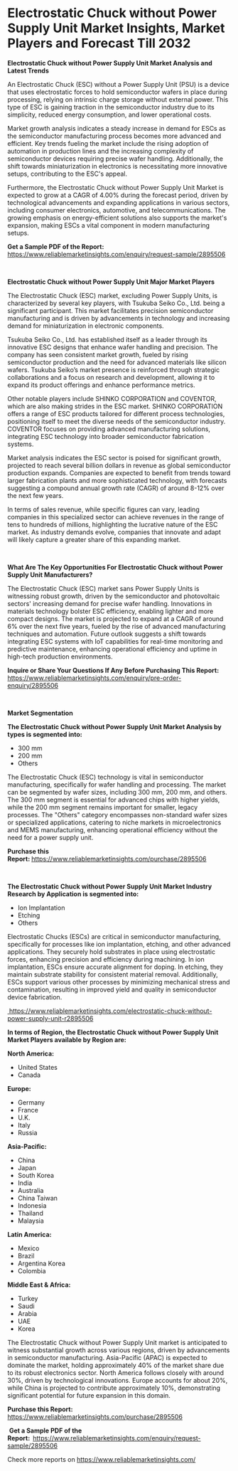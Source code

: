 <p><h1>Electrostatic Chuck without Power Supply Unit Market Insights, Market Players and Forecast Till 2032</h1></p><p><strong>Electrostatic Chuck without Power Supply Unit Market Analysis and Latest Trends</strong></p>
<p><p>An Electrostatic Chuck (ESC) without a Power Supply Unit (PSU) is a device that uses electrostatic forces to hold semiconductor wafers in place during processing, relying on intrinsic charge storage without external power. This type of ESC is gaining traction in the semiconductor industry due to its simplicity, reduced energy consumption, and lower operational costs. </p><p>Market growth analysis indicates a steady increase in demand for ESCs as the semiconductor manufacturing process becomes more advanced and efficient. Key trends fueling the market include the rising adoption of automation in production lines and the increasing complexity of semiconductor devices requiring precise wafer handling. Additionally, the shift towards miniaturization in electronics is necessitating more innovative setups, contributing to the ESC's appeal. </p><p>Furthermore, the Electrostatic Chuck without Power Supply Unit Market is expected to grow at a CAGR of 4.00% during the forecast period, driven by technological advancements and expanding applications in various sectors, including consumer electronics, automotive, and telecommunications. The growing emphasis on energy-efficient solutions also supports the market's expansion, making ESCs a vital component in modern manufacturing setups.</p></p>
<p><strong>Get a Sample PDF of the Report:&nbsp;</strong> <a href="https://www.reliablemarketinsights.com/enquiry/request-sample/2895506?utm_campaign=2888&utm_medium=2&utm_source=Github&utm_content=ia&utm_term=15032025&utm_id=electrostatic-chuck-without-power-supply-unit">https://www.reliablemarketinsights.com/enquiry/request-sample/2895506</a></p>
<p>&nbsp;</p>
<p><strong>Electrostatic Chuck without Power Supply Unit Major Market Players</strong></p>
<p><p>The Electrostatic Chuck (ESC) market, excluding Power Supply Units, is characterized by several key players, with Tsukuba Seiko Co., Ltd. being a significant participant. This market facilitates precision semiconductor manufacturing and is driven by advancements in technology and increasing demand for miniaturization in electronic components.</p><p>Tsukuba Seiko Co., Ltd. has established itself as a leader through its innovative ESC designs that enhance wafer handling and precision. The company has seen consistent market growth, fueled by rising semiconductor production and the need for advanced materials like silicon wafers. Tsukuba Seiko’s market presence is reinforced through strategic collaborations and a focus on research and development, allowing it to expand its product offerings and enhance performance metrics.</p><p>Other notable players include SHINKO CORPORATION and COVENTOR, which are also making strides in the ESC market. SHINKO CORPORATION offers a range of ESC products tailored for different process technologies, positioning itself to meet the diverse needs of the semiconductor industry. COVENTOR focuses on providing advanced manufacturing solutions, integrating ESC technology into broader semiconductor fabrication systems.</p><p>Market analysis indicates the ESC sector is poised for significant growth, projected to reach several billion dollars in revenue as global semiconductor production expands. Companies are expected to benefit from trends toward larger fabrication plants and more sophisticated technology, with forecasts suggesting a compound annual growth rate (CAGR) of around 8-12% over the next few years.</p><p>In terms of sales revenue, while specific figures can vary, leading companies in this specialized sector can achieve revenues in the range of tens to hundreds of millions, highlighting the lucrative nature of the ESC market. As industry demands evolve, companies that innovate and adapt will likely capture a greater share of this expanding market.</p></p>
<p>&nbsp;</p>
<p><strong>What Are The Key Opportunities For Electrostatic Chuck without Power Supply Unit Manufacturers?</strong></p>
<p><p>The Electrostatic Chuck (ESC) market sans Power Supply Units is witnessing robust growth, driven by the semiconductor and photovoltaic sectors' increasing demand for precise wafer handling. Innovations in materials technology bolster ESC efficiency, enabling lighter and more compact designs. The market is projected to expand at a CAGR of around 6% over the next five years, fueled by the rise of advanced manufacturing techniques and automation. Future outlook suggests a shift towards integrating ESC systems with IoT capabilities for real-time monitoring and predictive maintenance, enhancing operational efficiency and uptime in high-tech production environments.</p></p>
<p><strong>Inquire or Share Your Questions If Any Before Purchasing This Report:</strong> <a href="https://www.reliablemarketinsights.com/enquiry/pre-order-enquiry/2895506?utm_campaign=2888&utm_medium=2&utm_source=Github&utm_content=ia&utm_term=15032025&utm_id=electrostatic-chuck-without-power-supply-unit">https://www.reliablemarketinsights.com/enquiry/pre-order-enquiry/2895506</a></p>
<p>&nbsp;</p>
<p><strong>Market Segmentation</strong></p>
<p><strong>The Electrostatic Chuck without Power Supply Unit Market Analysis by types is segmented into:</strong></p>
<p><ul><li>300 mm</li><li>200 mm</li><li>Others</li></ul></p>
<p><p>The Electrostatic Chuck (ESC) technology is vital in semiconductor manufacturing, specifically for wafer handling and processing. The market can be segmented by wafer sizes, including 300 mm, 200 mm, and others. The 300 mm segment is essential for advanced chips with higher yields, while the 200 mm segment remains important for smaller, legacy processes. The "Others" category encompasses non-standard wafer sizes or specialized applications, catering to niche markets in microelectronics and MEMS manufacturing, enhancing operational efficiency without the need for a power supply unit.</p></p>
<p><strong>Purchase this Report:&nbsp;</strong><a href="https://www.reliablemarketinsights.com/purchase/2895506?utm_campaign=2888&utm_medium=2&utm_source=Github&utm_content=ia&utm_term=15032025&utm_id=electrostatic-chuck-without-power-supply-unit">https://www.reliablemarketinsights.com/purchase/2895506</a></p>
<p>&nbsp;</p>
<p><strong>The Electrostatic Chuck without Power Supply Unit Market Industry Research by Application is segmented into:</strong></p>
<p><ul><li>Ion Implantation</li><li>Etching</li><li>Others</li></ul></p>
<p><p>Electrostatic Chucks (ESCs) are critical in semiconductor manufacturing, specifically for processes like ion implantation, etching, and other advanced applications. They securely hold substrates in place using electrostatic forces, enhancing precision and efficiency during machining. In ion implantation, ESCs ensure accurate alignment for doping. In etching, they maintain substrate stability for consistent material removal. Additionally, ESCs support various other processes by minimizing mechanical stress and contamination, resulting in improved yield and quality in semiconductor device fabrication.</p></p>
<p><a href="https://www.reliablemarketinsights.com/electrostatic-chuck-without-power-supply-unit-r2895506?utm_campaign=2888&utm_medium=2&utm_source=Github&utm_content=ia&utm_term=15032025&utm_id=electrostatic-chuck-without-power-supply-unit">&nbsp;https://www.reliablemarketinsights.com/electrostatic-chuck-without-power-supply-unit-r2895506</a></p>
<p><strong>In terms of Region, the Electrostatic Chuck without Power Supply Unit Market Players available by Region are:</strong></p>
<p>
    <p> <strong> North America: </strong>
        <ul>
            <li>United States</li>
            <li>Canada</li>
        </ul>
        </p> 
    <p> <strong> Europe: </strong>
        <ul>
            <li>Germany</li>
            <li>France</li>
            <li>U.K.</li>
            <li>Italy</li>
            <li>Russia</li>
        </ul>
        </p> 
    <p> <strong> Asia-Pacific: </strong>
        <ul>
            <li>China</li>
            <li>Japan</li>
            <li>South Korea</li>
            <li>India</li>
            <li>Australia</li>
            <li>China Taiwan</li>
            <li>Indonesia</li>
            <li>Thailand</li>
            <li>Malaysia</li>
        </ul>
        </p> 
    <p> <strong> Latin America: </strong>
        <ul>
            <li>Mexico</li>
            <li>Brazil</li>
            <li>Argentina Korea</li>
            <li>Colombia</li>
        </ul>
        </p> 
    <p> <strong> Middle East & Africa: </strong>
        <ul>
            <li>Turkey</li>
            <li>Saudi</li>
            <li>Arabia</li>
            <li>UAE</li>
            <li>Korea</li>
        </ul>
    </p>
    </p>
<p><p>The Electrostatic Chuck without Power Supply Unit market is anticipated to witness substantial growth across various regions, driven by advancements in semiconductor manufacturing. Asia-Pacific (APAC) is expected to dominate the market, holding approximately 40% of the market share due to its robust electronics sector. North America follows closely with around 30%, driven by technological innovations. Europe accounts for about 20%, while China is projected to contribute approximately 10%, demonstrating significant potential for future expansion in this domain.</p></p>
<p><strong>Purchase this Report: </strong><a href="https://www.reliablemarketinsights.com/purchase/2895506?utm_campaign=2888&utm_medium=2&utm_source=Github&utm_content=ia&utm_term=15032025&utm_id=electrostatic-chuck-without-power-supply-unit">https://www.reliablemarketinsights.com/purchase/2895506</a></p>
<p>&nbsp;<strong>Get a Sample PDF of the Report:&nbsp;&nbsp;</strong><a href="https://www.reliablemarketinsights.com/enquiry/request-sample/2895506?utm_campaign=2888&utm_medium=2&utm_source=Github&utm_content=ia&utm_term=15032025&utm_id=electrostatic-chuck-without-power-supply-unit">https://www.reliablemarketinsights.com/enquiry/request-sample/2895506</a></p>
<p><strong></strong></p>
<p>Check more reports on <a href="https://www.reliablemarketinsights.com/?utm_campaign=2888&utm_medium=2&utm_source=Github&utm_content=ia&utm_term=15032025&utm_id=electrostatic-chuck-without-power-supply-unit">https://www.reliablemarketinsights.com/</a></p>